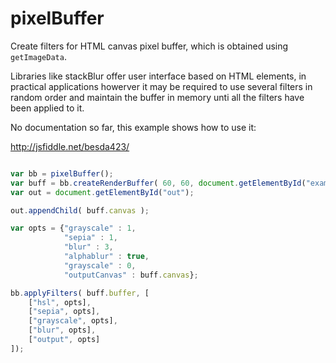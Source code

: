 
# pixelBuffer

Create filters for HTML canvas pixel buffer, which is obtained using `getImageData`.

Libraries like stackBlur offer user interface based on HTML elements, in practical applications howerver it may be required to use several filters in random order and maintain the buffer in memory unti all the filters have been applied to it.

No documentation so far, this example shows how to use it:

http://jsfiddle.net/besda423/

``` javascript

var bb = pixelBuffer();
var buff = bb.createRenderBuffer( 60, 60, document.getElementById("exampleImage"));
var out = document.getElementById("out");

out.appendChild( buff.canvas );

var opts = {"grayscale" : 1, 
            "sepia" : 1,
            "blur" : 3,
            "alphablur" : true,
            "grayscale" : 0,
            "outputCanvas" : buff.canvas};

bb.applyFilters( buff.buffer, [
    ["hsl", opts],
    ["sepia", opts],
    ["grayscale", opts],
    ["blur", opts],
    ["output", opts]
]);


```